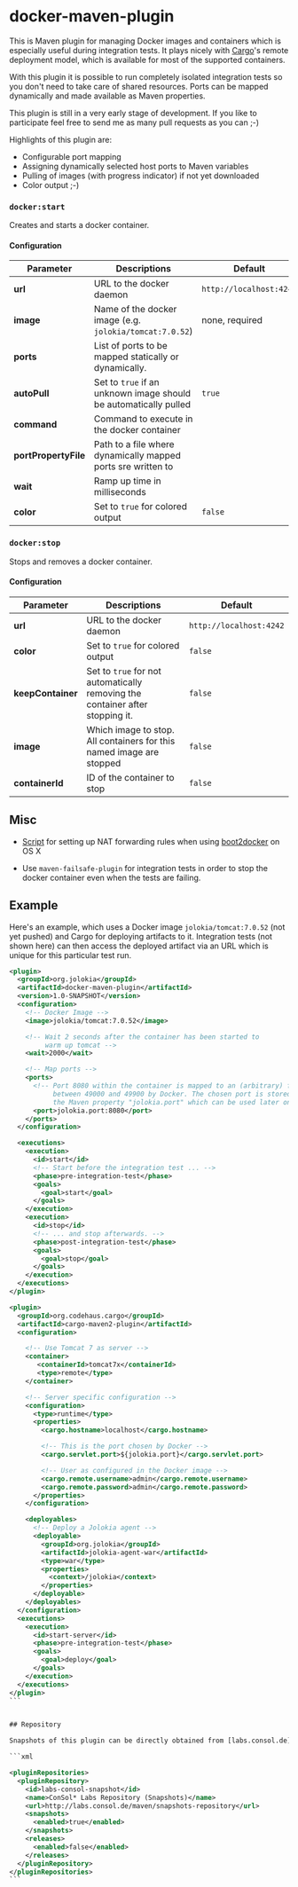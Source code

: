 # docker-maven-plugin

This is Maven plugin for managing Docker images and containers which
is especially useful during integration tests. It plays nicely with
[Cargo](http://cargo.codehaus.org/)'s remote deployment model, which
is available for most of the supported containers. 

With this plugin it is possible to run completely isolated integration
tests so you don't need to take care of shared resources. Ports can be
mapped dynamically and made available as Maven properties. 

This plugin is still in a very early stage of development. If you like to
participate feel free to send me as many pull requests as you can ;-)

Highlights of this plugin are:

* Configurable port mapping
* Assigning dynamically selected host ports to Maven variables
* Pulling of images (with progress indicator) if not yet downloaded
* Color output ;-)

### `docker:start`

Creates and starts a docker container.

#### Configuration

| Parameter    | Descriptions                                            | Default                 |
| ------------ | ------------------------------------------------------- | ----------------------- |
| **url**      | URL to the docker daemon                                | `http://localhost:4242` |
| **image**    | Name of the docker image (e.g. `jolokia/tomcat:7.0.52`) | none, required          |
| **ports**    | List of ports to be mapped statically or dynamically.   |                         |
| **autoPull** | Set to `true` if an unknown image should be automatically pulled | `true` |
| **command**  | Command to execute in the docker container              |                         |
| **portPropertyFile** | Path to a file where dynamically mapped ports sre written to |            |
| **wait**     | Ramp up time in milliseconds                            |                         |
| **color**    | Set to `true` for colored output                        | `false`                 |

### `docker:stop`

Stops and removes a docker container. 

#### Configuration

| Parameter  | Descriptions                     | Default                 |
| ---------- | -------------------------------- | ----------------------- |
| **url**    | URL to the docker daemon         | `http://localhost:4242` |
| **color**  | Set to `true` for colored output | `false`                 |
| **keepContainer** | Set to `true` for not automatically removing the container after stopping it. | `false` |
| **image** | Which image to stop. All containers for this named image are stopped | `false` |
| **containerId** | ID of the container to stop | `false` |


## Misc

* [Script](https://gist.github.com/deinspanjer/9215467) for setting up NAT forwarding rules when using [boot2docker](https://github.com/boot2docker/boot2docker)
on OS X

* Use `maven-failsafe-plugin` for integration tests in order to stop the docker container even when the tests are failing.

## Example

Here's an example, which uses a Docker image `jolokia/tomcat:7.0.52`
(not yet pushed) and Cargo for deploying artifacts to it. Integration
tests (not shown here) can then access the deployed artifact via an
URL which is unique for this particular test run.

````xml
<plugin>
  <groupId>org.jolokia</groupId>
  <artifactId>docker-maven-plugin</artifactId>
  <version>1.0-SNAPSHOT</version>
  <configuration>
    <!-- Docker Image -->
    <image>jolokia/tomcat:7.0.52</image>

    <!-- Wait 2 seconds after the container has been started to
         warm up tomcat -->
    <wait>2000</wait>

    <!-- Map ports -->
    <ports>
      <!-- Port 8080 within the container is mapped to an (arbitrary) free port
           between 49000 and 49900 by Docker. The chosen port is stored in
           the Maven property "jolokia.port" which can be used later on -->
      <port>jolokia.port:8080</port>
    </ports>
  </configuration>

  <executions>
    <execution>
      <id>start</id>
      <!-- Start before the integration test ... -->
      <phase>pre-integration-test</phase>
      <goals>
        <goal>start</goal>
      </goals>
    </execution>
    <execution>
      <id>stop</id>
      <!-- ... and stop afterwards. -->
      <phase>post-integration-test</phase>
      <goals>
        <goal>stop</goal>
      </goals>
    </execution>
  </executions>
</plugin>

<plugin>
  <groupId>org.codehaus.cargo</groupId>
  <artifactId>cargo-maven2-plugin</artifactId>
  <configuration>

    <!-- Use Tomcat 7 as server -->
    <container>
       <containerId>tomcat7x</containerId>
       <type>remote</type>
    </container>

    <!-- Server specific configuration -->
    <configuration>
      <type>runtime</type>
      <properties>
        <cargo.hostname>localhost</cargo.hostname>

        <!-- This is the port chosen by Docker -->
        <cargo.servlet.port>${jolokia.port}</cargo.servlet.port>

        <!-- User as configured in the Docker image -->
        <cargo.remote.username>admin</cargo.remote.username>
        <cargo.remote.password>admin</cargo.remote.password>
      </properties>
    </configuration>

    <deployables>
      <!-- Deploy a Jolokia agent -->
      <deployable>
        <groupId>org.jolokia</groupId>
        <artifactId>jolokia-agent-war</artifactId>
        <type>war</type>
        <properties>
          <context>/jolokia</context>
        </properties>
      </deployable>
    </deployables>
  </configuration>
  <executions>
    <execution>
      <id>start-server</id>
      <phase>pre-integration-test</phase>
      <goals>
        <goal>deploy</goal>
      </goals>
    </execution>
  </executions>
</plugin>
```


## Repository

Snapshots of this plugin can be directly obtained from [labs.consol.de](http://labs.consol.de/maven/snapshots-repository):

```xml

<pluginRepositories>
  <pluginRepository>
    <id>labs-consol-snapshot</id>
    <name>ConSol* Labs Repository (Snapshots)</name>
    <url>http://labs.consol.de/maven/snapshots-repository</url>
    <snapshots>
      <enabled>true</enabled>
    </snapshots>
    <releases>
      <enabled>false</enabled>
    </releases>
  </pluginRepository>
</pluginRepositories>
```  
